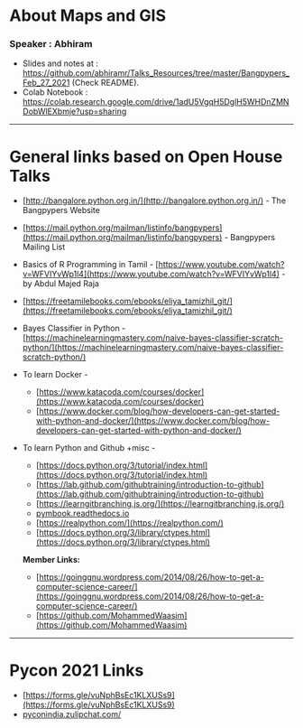 # **About Maps and GIS**

### Speaker : Abhiram 
- Slides and notes at : https://github.com/abhiramr/Talks_Resources/tree/master/Bangpypers_Feb_27_2021 (Check README).
- Colab Notebook : https://colab.research.google.com/drive/1adU5VgqH5DglH5WHDnZMNDobWlEXbmje?usp=sharing

----
# General links based on Open House Talks

- [http://bangalore.python.org.in/](http://bangalore.python.org.in/) - The Bangpypers Website
- [https://mail.python.org/mailman/listinfo/bangpypers](https://mail.python.org/mailman/listinfo/bangpypers) - Bangpypers Mailing List
- Basics of R Programming in Tamil - [https://www.youtube.com/watch?v=WFVIYvWp1l4](https://www.youtube.com/watch?v=WFVIYvWp1l4) - by Abdul Majed Raja
- [https://freetamilebooks.com/ebooks/eliya_tamizhil_git/](https://freetamilebooks.com/ebooks/eliya_tamizhil_git/)
- Bayes Classifier in Python - [https://machinelearningmastery.com/naive-bayes-classifier-scratch-python/](https://machinelearningmastery.com/naive-bayes-classifier-scratch-python/)
- To learn Docker -
    - [https://www.katacoda.com/courses/docker](https://www.katacoda.com/courses/docker)
    - [https://www.docker.com/blog/how-developers-can-get-started-with-python-and-docker/](https://www.docker.com/blog/how-developers-can-get-started-with-python-and-docker/)
- To learn Python and Github +misc -
    - [https://docs.python.org/3/tutorial/index.html](https://docs.python.org/3/tutorial/index.html)
    - [https://lab.github.com/githubtraining/introduction-to-github](https://lab.github.com/githubtraining/introduction-to-github)
    - [https://learngitbranching.js.org/](https://learngitbranching.js.org/)
    - [pymbook.readthedocs.io](http://pymbook.readthedocs.io/)
    - [https://realpython.com/](https://realpython.com/)
    - [https://docs.python.org/3/library/ctypes.html](https://docs.python.org/3/library/ctypes.html)

    **Member Links:**

    - [https://goinggnu.wordpress.com/2014/08/26/how-to-get-a-computer-science-career/](https://goinggnu.wordpress.com/2014/08/26/how-to-get-a-computer-science-career/)
    - [https://github.com/MohammedWaasim](https://github.com/MohammedWaasim)

----

# Pycon 2021 Links

- [https://forms.gle/vuNphBsEc1KLXUSs9](https://forms.gle/vuNphBsEc1KLXUSs9)
- [pyconindia.zulipchat.com/](http://pyconindia.zulipchat.com/)

